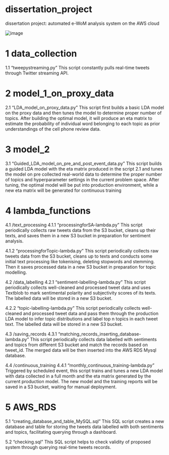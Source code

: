 # dissertation_project
dissertation project: automated e-WoM analysis system on the AWS cloud

![image](https://user-images.githubusercontent.com/41898293/140634656-3ecf6f86-aadd-41ca-9184-58fbc6a65b2d.png)

# 1	data_collection
1.1	“tweepystreaming.py”
This script constantly pulls real-time tweets through Twitter streaming API.

# 2	model_1_on_proxy_data
2.1	“LDA_model_on_proxy_data.py”
This script first builds a basic LDA model on the proxy data and then tunes the model to determine proper number of topics. After building the optimal model, it will produce an eta matrix to estimate the probability of individual word belonging to each topic as prior understandings of the cell phone review data.

# 3	model_2
3.1	“Guided_LDA_model_on_pre_and_post_event_data.py”
This script builds a guided LDA model with the eta matrix produced in the script 2.1 and tunes the model on pre collected real-world data to determine the proper number of topics and hyperparameter settings in the current problem space. After tuning, the optimal model will be put into production environment, while a new eta matrix will be generated for continuous training

# 4	lambda_functions
4.1	/text_processing
4.1.1	“processingforSA-lambda.py”
This script periodically collects raw tweets data from the S3 bucket, cleans up their texts, and saves them in a new S3 bucket in preparation for sentiment analysis.

4.1.2	“processingforTopic-lambda.py”
This script periodically collects raw tweets data from the S3 bucket, cleans up to texts and conducts some initial text processing like tokenising, deleting stopwords and stemming. Then it saves processed data in a new S3 bucket in preparation for topic modelling.

4.2	/data_labelling
4.2.1	“sentiment-labelling-lambda.py”
This script periodically collects well-cleaned and processed tweet data and uses Textblob to mark sentimental polarity and subjectivity scores of its texts. The labelled data will be stored in a new S3 bucket.


4.2.2	“topic-labelling-lambda.py”
This script periodically collects well-cleaned and processed tweet data and pass them through the production LDA model to infer topic distributions and label top n topics in each tweet text. The labelled data will be stored in a new S3 bucket.

4.3	/saving_records
4.3.1	“matching_records_inserting_database-lambda.py”
This script periodically collects data labelled with sentiments and topics from different S3 bucket and match the records based on tweet_id. The merged data will be then inserted into the AWS RDS Mysql database.

4.4	/continuous_training
4.4.1	“monthly_continuous_training-lambda.py”
Triggered by scheduled event, this script trains and tunes a new LDA model with data collected in a full month and the eta matrix generated by the current production model. The new model and the training reports will be saved in a S3 bucket, waiting for manual deployment.

# 5	AWS_RDS
5.1	“creating_database_and_table_MySQL.sql”
This SQL script creates a new database and table for storing the tweets data labelled with both sentiments and topics, facilitating querying through a dashboard.

5.2	“checking.sql”
This SQL script helps to check validity of proposed system through querying real-time tweets records.
